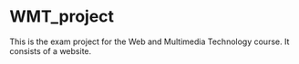 # WMT_project
This is the exam project for the Web and Multimedia Technology course. It consists of a website.
